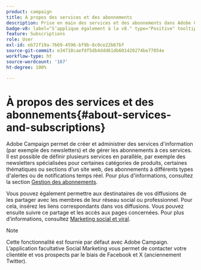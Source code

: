 ```yaml
---
product: campaign
title: À propos des services et des abonnements
description: Prise en main des services et des abonnements dans Adobe Campaign
badge-v8: label="S’applique également à la v8." type="Positive" tooltip="S’applique également à Campaign v8."
feature: Subscriptions
role: User
exl-id: eb72f19a-7669-4596-bf9b-8c0ce22b67bf
source-git-commit: e34718caefdf5db4ddd61db601420274be77054e
workflow-type: ht
source-wordcount: '167'
ht-degree: 100%

---
```


# À propos des services et des abonnements{#about-services-and-subscriptions}

Adobe Campaign permet de créer et administrer des services d&#39;information (par exemple des newsletters) et de gérer les abonnements à ces services. Il est possible de définir plusieurs services en parallèle, par exemple des newsletters spécialisées pour certaines catégories de produits, certaines thématiques ou sections d&#39;un site web, des abonnements à différents types d&#39;alertes ou de notifications temps réel. Pour plus d&#39;informations, consultez la section [Gestion des abonnements](managing-subscriptions.md).

Vous pouvez également permettre aux destinataires de vos diffusions de les partager avec les membres de leur réseau social ou professionnel. Pour cela, insérez les liens correspondants dans vos diffusions. Vous pouvez ensuite suivre ce partage et les accès aux pages concernées. Pour plus d’informations, consultez [Marketing social et viral](viral-and-social-marketing.md).

>[!NOTE]
>
>Cette fonctionnalité est fournie par défaut avec Adobe Campaign. L’application facultative Social Marketing vous permet de contacter votre clientèle et vos prospects par le biais de Facebook et X (anciennement Twitter).
